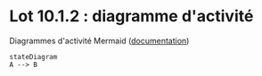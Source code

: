 # Lot 10.1.2 : diagramme d'activité

Diagrammes d'activité Mermaid ([documentation](https://mermaid.js.org/syntax/stateDiagram.html))

```mermaid
stateDiagram
A --> B
```
